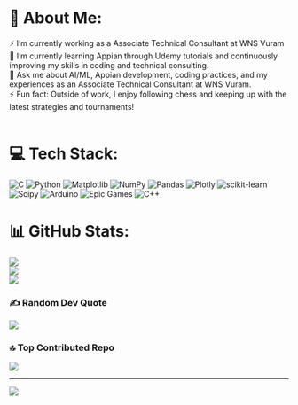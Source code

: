 # 💫 About Me:
⚡ I’m currently working as a Associate Technical Consultant at WNS Vuram<br>🌱 I’m currently learning Appian through Udemy tutorials and continuously improving my skills in coding and technical consulting.<br>💬 Ask me about AI/ML, Appian development, coding practices, and my experiences as an Associate Technical Consultant at WNS Vuram.<br>⚡ Fun fact: Outside of work, I enjoy following chess and keeping up with the latest strategies and tournaments!<br><br>


# 💻 Tech Stack:
![C](https://img.shields.io/badge/c-%2300599C.svg?style=for-the-badge&logo=c&logoColor=white) ![Python](https://img.shields.io/badge/python-3670A0?style=for-the-badge&logo=python&logoColor=ffdd54) ![Matplotlib](https://img.shields.io/badge/Matplotlib-%23ffffff.svg?style=for-the-badge&logo=Matplotlib&logoColor=black) ![NumPy](https://img.shields.io/badge/numpy-%23013243.svg?style=for-the-badge&logo=numpy&logoColor=white) ![Pandas](https://img.shields.io/badge/pandas-%23150458.svg?style=for-the-badge&logo=pandas&logoColor=white) ![Plotly](https://img.shields.io/badge/Plotly-%233F4F75.svg?style=for-the-badge&logo=plotly&logoColor=white) ![scikit-learn](https://img.shields.io/badge/scikit--learn-%23F7931E.svg?style=for-the-badge&logo=scikit-learn&logoColor=white) ![Scipy](https://img.shields.io/badge/SciPy-%230C55A5.svg?style=for-the-badge&logo=scipy&logoColor=%white) ![Arduino](https://img.shields.io/badge/-Arduino-00979D?style=for-the-badge&logo=Arduino&logoColor=white) ![Epic Games](https://img.shields.io/badge/epicgames-%23313131.svg?style=for-the-badge&logo=epicgames&logoColor=white) ![C++](https://img.shields.io/badge/c++-%2300599C.svg?style=for-the-badge&logo=c%2B%2B&logoColor=white)
# 📊 GitHub Stats:
![](https://github-readme-stats.vercel.app/api?username=ChidambaraRaju&theme=dark&hide_border=false&include_all_commits=false&count_private=false)<br/>
![](https://github-readme-streak-stats.herokuapp.com/?user=ChidambaraRaju&theme=dark&hide_border=false)<br/>
![](https://github-readme-stats.vercel.app/api/top-langs/?username=ChidambaraRaju&theme=dark&hide_border=false&include_all_commits=false&count_private=false&layout=compact)

### ✍️ Random Dev Quote
![](https://quotes-github-readme.vercel.app/api?type=horizontal&theme=radical)

### 🔝 Top Contributed Repo
![](https://github-contributor-stats.vercel.app/api?username=ChidambaraRaju&limit=5&theme=dark&combine_all_yearly_contributions=true)

---
[![](https://visitcount.itsvg.in/api?id=ChidambaraRaju&icon=0&color=0)](https://visitcount.itsvg.in)

<!-- Proudly created with GPRM ( https://gprm.itsvg.in ) -->
